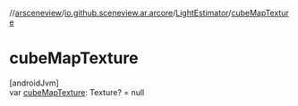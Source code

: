 //[arsceneview](../../../index.md)/[io.github.sceneview.ar.arcore](../index.md)/[LightEstimator](index.md)/[cubeMapTexture](cube-map-texture.md)

# cubeMapTexture

[androidJvm]\
var [cubeMapTexture](cube-map-texture.md): Texture? = null

